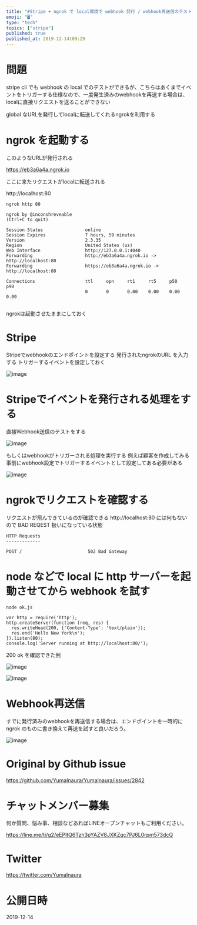 ```yaml
---
title: "#Stripe + ngrok で local環境で webhook 発行 / webhook再送信のテストをする"
emoji: "🖥"
type: "tech"
topics: ["stripe"]
published: true
published_at: 2019-12-14t09:29
---
```


# 問題

stripe cli でも webhook の local でのテストができるが、こちらはあくまでイベントをトリガーする仕様なので、一度発生済みのwebhookを再送する場合は、localに直接リクエストを送ることができない

global なURLを発行してlocalに転送してくれるngrokを利用する

# ngrok を起動する

このようなURLが発行される

https://eb3a6a4a.ngrok.io

ここに来たリクエストがlocalに転送される

http://localhost:80

```
ngrok http 80
```

```
ngrok by @inconshreveable                                                                                                      (Ctrl+C to quit)

Session Status                online
Session Expires               7 hours, 59 minutes
Version                       2.3.35
Region                        United States (us)
Web Interface                 http://127.0.0.1:4040
Forwarding                    http://eb3a6a4a.ngrok.io -> http://localhost:80
Forwarding                    https://eb3a6a4a.ngrok.io -> http://localhost:80

Connections                   ttl     opn     rt1     rt5     p50     p90
                              0       0       0.00    0.00    0.00    0.00


```

ngrokは起動させたままにしておく

# Stripe

Stripeでwebhookのエンドポイントを設定する
発行されたngrokのURL を入力する
トリガーするイベントを設定しておく

![image](https://user-images.githubusercontent.com/13635059/70756794-e1d3e080-1d80-11ea-987a-c9a900ca8502.png)

# Stripeでイベントを発行される処理をする

直接Webhook送信のテストをする

![image](https://user-images.githubusercontent.com/13635059/70757169-f369b800-1d81-11ea-8302-c576b190089d.png)

もしくはwebhookがトリガーされる処理を実行する
例えば顧客を作成してみる
事前にwebhook設定でトリガーするイベントとして設定してある必要がある

![image](https://user-images.githubusercontent.com/13635059/70756851-05972680-1d81-11ea-9d32-4ff8cf8e72c5.png)




# ngrokでリクエストを確認する

リクエストが飛んできているのが確認できる
http://localhost:80 には何もないので BAD REQEST 扱いになっている状態


```
HTTP Requests
-------------

POST /                         502 Bad Gateway
```

# node などで local に http サーバーを起動させてから webhook を試す

`node ok.js`

```
var http = require('http');
http.createServer(function (req, res) {
  res.writeHead(200, {'Content-Type': 'text/plain'});
  res.end('Hello New York\n');
}).listen(80);
console.log('Server running at http://localhost:80/');
```

200 ok を確認できた例

![image](https://user-images.githubusercontent.com/13635059/70757448-f1ecbf80-1d82-11ea-9f7f-2cc8c8050a61.png)

![image](https://user-images.githubusercontent.com/13635059/70757439-e7cac100-1d82-11ea-9f29-d8e90dc2b719.png)


# Webhook再送信

すでに発行済みのwebhookを再送信する場合は、エンドポイントを一時的に ngrok のものに書き換えて再送を試すと良いだろう。

![image](https://user-images.githubusercontent.com/13635059/70757127-d03f0880-1d81-11ea-97b3-77da9ee67072.png)


# Original by Github issue

https://github.com/YumaInaura/YumaInaura/issues/2842








<!-- Update From Qiita API -->

# チャットメンバー募集


何か質問、悩み事、相談などあればLINEオープンチャットもご利用ください。

https://line.me/ti/g2/eEPltQ6Tzh3pYAZV8JXKZqc7PJ6L0rpm573dcQ





# Twitter


https://twitter.com/YumaInaura


<!-- Update From Qiita API -->



# 公開日時

2019-12-14
